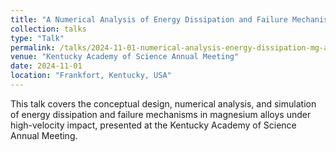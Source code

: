 ```yaml
---
title: "A Numerical Analysis of Energy Dissipation and Failure Mechanisms in Magnesium Alloys Subjected to High-Velocity Impact"
collection: talks
type: "Talk"
permalink: /talks/2024-11-01-numerical-analysis-energy-dissipation-mg-alloys
venue: "Kentucky Academy of Science Annual Meeting"
date: 2024-11-01
location: "Frankfort, Kentucky, USA"
---
```


This talk covers the conceptual design, numerical analysis, and simulation of energy dissipation and failure mechanisms in magnesium alloys under high-velocity impact, presented at the Kentucky Academy of Science Annual Meeting.
